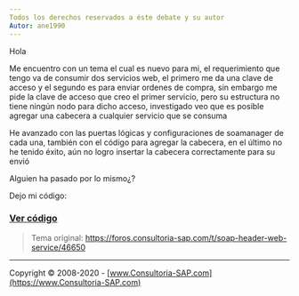 ```yaml
---
Todos los derechos reservados a éste debate y su autor
Autor: ane1990
---
```


Hola 

Me encuentro con un tema el cual es nuevo para mi, el requerimiento que tengo va de consumir dos servicios web, el primero me da una clave de acceso y el segundo es para enviar ordenes de compra, sin embargo me pide la clave de acceso que creo el primer servicio, pero su estructura no tiene ningún nodo para dicho acceso, investigado veo que es posible agregar una cabecera a cualquier servicio que se consuma

He avanzado con las puertas lógicas y configuraciones de soamanager de cada una, también con el código para agregar la cabecera, en el último no he tenido éxito, aún no logro insertar la cabecera correctamente para su envió

Alguien ha pasado por lo mismo¿?

Dejo mi código:

### [Ver código](https://github.com/consultoria-sap/ABAP/blob/master/codigos/soap-header-web-service/soap-header-ws.abap)


>Tema original: https://foros.consultoria-sap.com/t/soap-header-web-service/46650



***

Copyright © 2008-2020 - [www.Consultoria-SAP.com](https://www.Consultoria-SAP.com)
